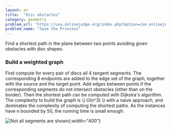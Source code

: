 ```yaml
---
layout: en
title:  "Disc obstacles"
category: geometry
problem_url: "https://uva.onlinejudge.org/index.php?option=com_onlinejudge&Itemid=8&page=show_problem&problem=3072"
problem_name: "Save the Princess"
---
```


Find a shortest path in the plane between two points avoiding given obstacles with disc shapes.

### Build a weighted graph

First compute for every pair of discs all 4 tangent segments.  The corresponding 8 endpoints are added to the edge set of the graph, together with the source and the target point.  Add edges between points if the corresponding segments do not intersect obstacles (other than on the border).  Then the shortest path can be computed with Dijkstra's algorithm.  The complexity to build the graph is \\( O(n^3) \\) with a naive approach, and dominates the complexity of computing the shortest paths.  As the instances have n bounded by 50, the running time is small enough.

![]({{site.images}}disc-obstacles.svg "Not all segments are shown"){:width="400"}


